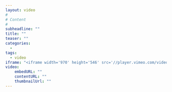```yaml
---
layout: video
#
# Content
#
subheadline: ""
title: ""
teaser: ""
categories:
  - 
tags:
  - video
iframe: "<iframe width='970' height='546' src='//player.vimeo.com/video/906751681?dnt=1' frameborder='0' allowfullscreen></iframe>"
video:
    embedURL: ""
    contentURL: ""
    thumbnailUrl: ""
---
```

